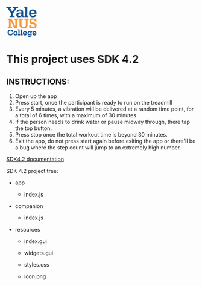 ![Yale-NUS College Capstone Project](ync.png)

This project uses SDK 4.2
==========

INSTRUCTIONS:
--------------------

1. Open up the app
2. Press start, once the participant is ready to run on the treadmill
3. Every 5 minutes, a vibration will be delivered at a random time point, for a total of 6 times, with a maximum of 30 minutes.
4. If the person needs to drink water or pause midway through, there tap the top button.
5. Press stop once the total workout time is beyond 30 minutes.
6. Exit the app, do not press start again before exiting the app or there'll be a bug where the step count will jump to an extremely high number.


[SDK4.2 documentation](https://web.archive.org/web/20200912173010/https://dev.fitbit.com/)


SDK 4.2 project tree:


- app

  - index.js
    
- companion

  - index.js
  
- resources

  - index.gui
  
  - widgets.gui
  
  - styles.css
  
  - icon.png
  
